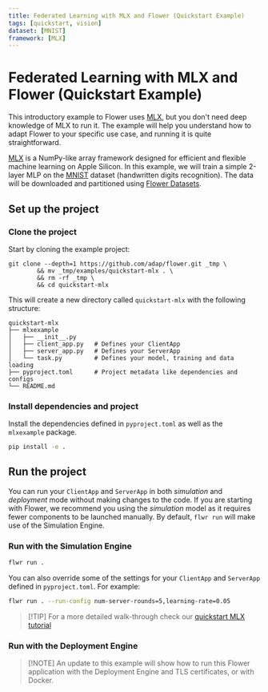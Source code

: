 ```yaml
---
title: Federated Learning with MLX and Flower (Quickstart Example)
tags: [quickstart, vision]
dataset: [MNIST]
framework: [MLX]
---
```


# Federated Learning with MLX and Flower (Quickstart Example)

This introductory example to Flower uses [MLX](https://ml-explore.github.io/mlx/build/html/index.html), but you don't need deep knowledge of MLX to run it. The example will help you understand how to adapt Flower to your specific use case, and running it is quite straightforward.

[MLX](https://ml-explore.github.io/mlx/build/html/index.html) is a NumPy-like array framework designed for efficient and flexible machine learning on Apple Silicon. In this example, we will train a simple 2-layer MLP on the [MNIST](https://huggingface.co/datasets/ylecun/mnist) dataset (handwritten digits recognition). The data will be downloaded and partitioned using [Flower Datasets](https://flower.ai/docs/datasets/).

## Set up the project

### Clone the project

Start by cloning the example project:

```shell
git clone --depth=1 https://github.com/adap/flower.git _tmp \
        && mv _tmp/examples/quickstart-mlx . \
        && rm -rf _tmp \
        && cd quickstart-mlx
```

This will create a new directory called `quickstart-mlx` with the following structure:

```shell
quickstart-mlx
├── mlxexample
│   ├── __init__.py
│   ├── client_app.py   # Defines your ClientApp
│   ├── server_app.py   # Defines your ServerApp
│   └── task.py         # Defines your model, training and data loading
├── pyproject.toml      # Project metadata like dependencies and configs
└── README.md
```

### Install dependencies and project

Install the dependencies defined in `pyproject.toml` as well as the `mlxexample` package.

```bash
pip install -e .
```

## Run the project

You can run your `ClientApp` and `ServerApp` in both _simulation_ and _deployment_ mode without making changes to the code. If you are starting with Flower, we recommend you using the _simulation_ model as it requires fewer components to be launched manually. By default, `flwr run` will make use of the Simulation Engine.

### Run with the Simulation Engine

```bash
flwr run .
```

You can also override some of the settings for your `ClientApp` and `ServerApp` defined in `pyproject.toml`. For example:

```bash
flwr run . --run-config num-server-rounds=5,learning-rate=0.05
```

> \[!TIP\]
> For a more detailed walk-through check our [quickstart MLX tutorial](https://flower.ai/docs/framework/tutorial-quickstart-mlx.html)

### Run with the Deployment Engine

> \[!NOTE\]
> An update to this example will show how to run this Flower application with the Deployment Engine and TLS certificates, or with Docker.
